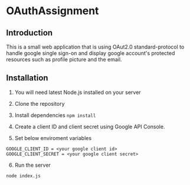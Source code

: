 # OAuthAssignment

## Introduction
This is a small web application that is using OAut2.0 standard-protocol to handle google single sign-on and display google account's protected resources such as  profile picture and the email.

## Installation
1. You will need latest Node.js installed on your server

2. Clone the repository

3. Install dependencies
```npm install```

4. Create a client ID and client secret using Google API Console.

5. Set below enviroment variables
```
GOOGLE_CLIENT_ID = <your google client id>
GOOGLE_CLIENT_SECRET = <your google client secret>
```

6. Run the server
```
node index.js 
```
